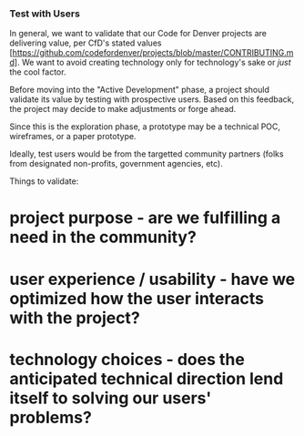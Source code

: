 ### Test with Users

In general, we want to validate that our Code for Denver projects are delivering value, per CfD's stated values [https://github.com/codefordenver/projects/blob/master/CONTRIBUTING.md]. We want to avoid creating technology only for technology's sake or _just_ the cool factor.

Before moving into the "Active Development" phase, a project should validate its value by testing with prospective users. Based on this feedback, the project may decide to make adjustments or forge ahead.

Since this is the exploration phase, a prototype may be a technical POC, wireframes, or a paper prototype.

Ideally, test users would be from the targetted community partners (folks from designated non-profits, government agencies, etc).

Things to validate:
# project purpose - are we fulfilling a need in the community?
# user experience / usability - have we optimized how the user interacts with the project?
# technology choices - does the anticipated technical direction lend itself to solving our users' problems?
